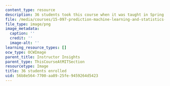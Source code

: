 ```yaml
---
content_type: resource
description: 36 students took this course when it was taught in Spring 2012.
file: /media/courses/15-097-prediction-machine-learning-and-statistics-spring-2012/56b8e5647700aa8925fe9459264d5423_36.png
file_type: image/png
image_metadata:
  caption: ''
  credit: ''
  image-alt: ''
learning_resource_types: []
ocw_type: OCWImage
parent_title: Instructor Insights
parent_type: ThisCourseAtMITSection
resourcetype: Image
title: 36 students enrolled
uid: 56b8e564-7700-aa89-25fe-9459264d5423
---
```

